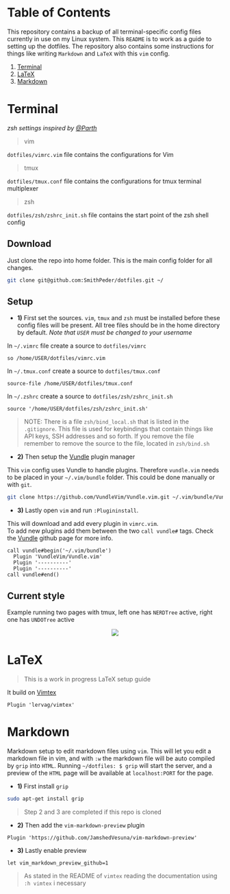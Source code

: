 # Table of Contents
This repository contains a backup of all terminal-specific config files currently in use on my Linux system. This `README` is to work as a guide to setting up the dotfiles. The repository also contains some instructions for things like writing `Markdown` and `LaTeX` with this `vim` config.
1. [Terminal](#Terminal)
2. [LaTeX](#Latex)
3. [Markdown](#Markdown)

# Terminal

*zsh settings inspired by [@Parth](https://github.com/Parth/dotfiles)*

> vim

`dotfiles/vimrc.vim` file contains the configurations for Vim

> tmux

`dotfiles/tmux.conf` file contains the configurations for tmux terminal multiplexer

> zsh

`dotfiles/zsh/zshrc_init.sh` file contains the start point of the zsh shell config

## Download
Just clone the repo into home folder. This is the main config folder for all changes.
```zsh
git clone git@github.com:SmithPeder/dotfiles.git ~/
```
## Setup

- <b>1)</b> First set the sources. `vim`, `tmux` and `zsh` must be installed before these config files will be present. All tree files should be in the home directory by default. <i>Note that `USER` must be changed to your username</i>

In `~/.vimrc` file create a source to `dotfiles/vimrc` 
```vim
so /home/USER/dotfiles/vimrc.vim
```

In `~/.tmux.conf` create a source to `dotfiles/tmux.conf`
```vim
source-file /home/USER/dotfiles/tmux.conf
```

In `~/.zshrc` create a source to `dotfiles/zsh/zshrc_init.sh`
```vim
source '/home/USER/dotfiles/zsh/zshrc_init.sh'
```
> NOTE: There is a file `zsh/bind_local.sh` that is listed in the `.gitignore`. This file is used for keybindings that contain things like API keys, SSH addresses and so forth. If you remove the file remember to remove the source to the file, located in `zsh/bind.sh`
- <b>2)</b> Then setup the [Vundle](https://github.com/VundleVim/Vundle.vim) plugin manager

This `vim` config uses Vundle to handle plugins. Therefore `vundle.vim` needs to be placed in your `~/.vim/bundle` folder.
This could be done manually or with `git`.
```zsh
git clone https://github.com/VundleVim/Vundle.vim.git ~/.vim/bundle/Vundle.vim
```
- <b>3)</b> Lastly open `vim` and run `:Plugininstall`. 

This will download and add every plugin in `vimrc.vim`.  
To add new plugins add them between the two `call vundle#` tags. 
Check the [Vundle](https://github.com/VundleVim/Vundle.vim) github page for more info.
```vim
call vundle#begin('~/.vim/bundle')
  Plugin 'VundleVim/Vundle.vim'
  Plugin '----------'
  Plugin '----------'
call vundle#end()
```

## Current style
Example running two pages with tmux, left one has `NERDTree` active, right one has `UNDOTree` active
<p align="center"> 
<img src="https://i.imgur.com/ACnxX1w.png">
</p>


# LaTeX
> This is a work in progress LaTeX setup guide

It build on [Vimtex](https://github.com/lervag/vimtex)
```vim
Plugin 'lervag/vimtex'
```

# Markdown
Markdown setup to edit markdown files using `vim`. This will let you edit a markdown file in vim, and with `:w` the
markdown file will be auto compiled by `grip` into `HTML`. Running `~/dotfiles: $ grip` will start the server, and a preview of the 
`HTML` page will be available at `localhost:PORT` for the page. 

- <b>1)</b> First install `grip`
```bash
sudo apt-get install grip
```

> Step 2 and 3 are completed if this repo is cloned

- <b>2)</b> Then add the `vim-markdown-preview` plugin
```vim
Plugin 'https://github.com/JamshedVesuna/vim-markdown-preview'
```
- <b>3)</b> Lastly enable preview
```vim
let vim_markdown_preview_github=1
```
> As stated in the README of `vimtex` reading the documentation using `:h vimtex` i necessary
